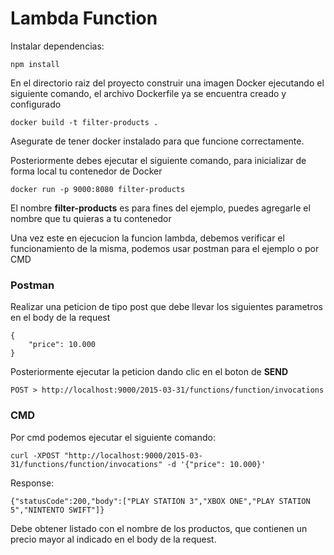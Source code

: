 # Lambda Function

Instalar dependencias:

```
npm install
```

En el directorio raiz del proyecto construir una imagen Docker ejecutando el siguiente comando, el archivo Dockerfile ya se encuentra creado y configurado
```
docker build -t filter-products .
```
Asegurate de tener docker instalado para que funcione correctamente.

Posteriormente debes ejecutar el siguiente comando, para inicializar de forma local tu contenedor de Docker
```
docker run -p 9000:8080 filter-products
```
El nombre **filter-products** es para fines del ejemplo, puedes agregarle el nombre que tu quieras a tu contenedor

Una vez este en ejecucion la funcion lambda, debemos verificar el funcionamiento de la misma, podemos usar postman para el ejemplo o por CMD
### Postman

Realizar una peticion de tipo post que debe llevar los siguientes parametros en el body de la request
```
{
    "price": 10.000
}
```
Posteriormente ejecutar la peticion dando clic en el boton de **SEND**
```
POST > http://localhost:9000/2015-03-31/functions/function/invocations
```


### CMD

Por cmd podemos ejecutar el siguiente comando:
```
curl -XPOST "http://localhost:9000/2015-03-31/functions/function/invocations" -d '{"price": 10.000}'
```

Response:
```
{"statusCode":200,"body":["PLAY STATION 3","XBOX ONE","PLAY STATION 5","NINTENTO SWIFT"]}
```
Debe obtener listado con el nombre de los productos, que contienen un precio mayor al indicado en el body de la request.

